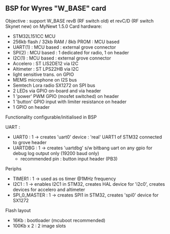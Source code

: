 BSP for Wyres "W_BASE" card
----------------------------

Objective : support W_BASE revB (RF switch old) et revC/D (RF switch Skynet new) on MyNewt 1.5.0
Card hardware:
 - STM32L151CC MCU
 - 256kb flash / 32kb RAM / 8kb PROM : MCU based 
 - UART(1) : MCU based : external grove connector
 - SPI(2) : MCU based : 1 dedicated for radio, 1 on header
 - I2C(1) : MCU based : external grove connector
 - Accelero : ST LIS2DE12 via I2C
 - Altimeter : ST LPS22HB via I2C
 - light sensitive trans. on GPIO
 - MEMS microphone on I2S bus
 - Semtech Lora radio SX1272 on SPI bus
 - 2 LEDs via GPIO on-board and via header
 - 1 'power' PWM GPIO (mosfet switched) on header
 - 1 'button' GPIO input with limiter resistance on header
 - 1 GPIO on header

Functionality configurable/initialised in BSP

UART : 
 - UART0 : 1 -> creates 'uart0' device : 'real' UART1 of STM32 connected to grove header
 - UARTDBG : 1 -> creates 'uartdbg' s/w bitbang uart on any gpio for debug log output only (19200 baud only)
    - recommended pin : button input header (PB3)

Periphs
 - TIMER1 : 1 -> used as os timer @1MHz frequency
 - I2C1 : 1 -> enables I2C1 in STM32, creates HAL device for 'i2c0', creates devices for accelero and altimeter
 - SPI_0_MASTER : 1 -> creates SPI1 in STM32, creates 'spi0' device for SX1272

Flash layout
 - 16Kb : bootloader (mcuboot recommended)
 - 100Kb x 2 : 2 image slots
